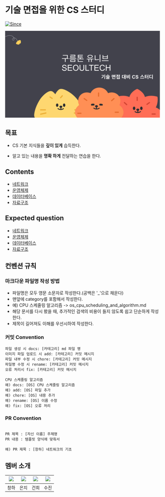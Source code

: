 # 기술 면접을 위한 CS 스터디 

[![Since](https://img.shields.io/badge/since-2024.09.04-333333.svg?style=flat-square)](https://github.com/9oormthonUniv-seoultech/STUDY_CS)


![](/etc/img/cs_intro_img.jpg)


## 목표 

* CS 기본 지식들을 **깊이 있게** 습득한다.

* 알고 있는 내용을 **명확 하게** 전달하는 연습을 한다.


## Contents
* [네트워크]()
* [운영체제]()
* [데이터베이스]()
* [자료구조]()


## Expected question 

* [네트워크]()
* [운영체제]()
* [데이터베이스]()
* [자료구조]()

## 컨벤션 규칙 

### 마크다운 파일명 작성 방법

- 파일명은 모두 영문 소문자로 작성한다.(공백은 '_'으로 채운다)
- 맨앞에 category를 포함해서 작성한다.
- 예) CPU 스케줄링 알고리즘 -> os_cpu_scheduling_and_algorithm.md
- 해당 문서를 다시 봤을 때, 추가적인 검색의 비용이 들지 않도록 쉽고 단순하게 작성한다.
- 제목이 길어져도 이해를 우선시하여 작성한다.

### 커밋 Convention

```
파일 생성 시 docs: [카테고리] md 파일 명
이미지 파일 업로드 시 add: [카테고리] 커밋 메시지
파일 내부 수정 시 chore: [카테고리] 커밋 메시지
파일명 수정 시 rename: [카테고리] 커밋 메시지
오류 처리시 fix: [카테고리] 커밋 메시지

CPU 스케줄링 알고리즘
예) docs: [OS] CPU 스케줄링 알고리즘
예) add: [OS] 파일 추가
예) chore: [OS] 내용 추가
예) rename: [OS] 이름 수정
예) fix: [OS] 오류 처리 
```

### PR Convention

```

PR 제목 : [자신 이름] 주제명
PR 내용 : 템플릿 양식에 맞춰서 

예) PR 제목 : [창하] 네트워크의 기초

```

## 멤버 소개 

|[![](https://github.com/Changha-dev.png?width=200px)](https://github.com/Changha-dev)|[![](https://github.com/ej070961.png?width=200px)](https://github.com/ej070961) |[![](https://github.com/Geonheu.png?width=200px)](https://github.com/Geonheu) | [![](https://github.com/sooieese.png?width=200px)](https://github.com/sooieese)|
|:---:|:---:|:---:|:---:|
| 창하 | 은지 | 건희 | 수진 |
